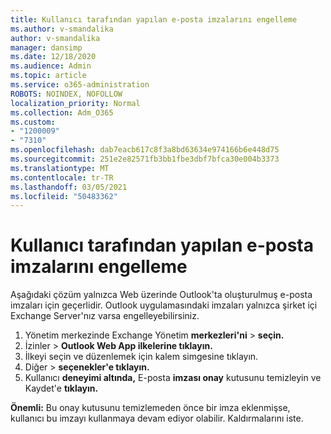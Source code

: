 ```yaml
---
title: Kullanıcı tarafından yapılan e-posta imzalarını engelleme
ms.author: v-smandalika
author: v-smandalika
manager: dansimp
ms.date: 12/18/2020
ms.audience: Admin
ms.topic: article
ms.service: o365-administration
ROBOTS: NOINDEX, NOFOLLOW
localization_priority: Normal
ms.collection: Adm_O365
ms.custom:
- "1200009"
- "7310"
ms.openlocfilehash: dab7eacb617c8f3a8bd63634e974166b6e448d75
ms.sourcegitcommit: 251e2e82571fb3bb1fbe3dbf7bfca30e004b3373
ms.translationtype: MT
ms.contentlocale: tr-TR
ms.lasthandoff: 03/05/2021
ms.locfileid: "50483362"
---
```

# <a name="block-user-made-email-signatures"></a>Kullanıcı tarafından yapılan e-posta imzalarını engelleme

Aşağıdaki çözüm yalnızca Web üzerinde Outlook'ta oluşturulmuş e-posta imzaları için geçerlidir. Outlook uygulamasındaki imzaları yalnızca şirket içi Exchange Server'nız varsa engelleyebilirsiniz.

1. Yönetim merkezinde Exchange Yönetim **merkezleri'ni**  >  **seçin.**
2. İzinler   >  **Outlook Web App ilkelerine tıklayın.**
3. İlkeyi seçin ve düzenlemek için kalem simgesine tıklayın.
4. Diğer   >  **seçenekler'e tıklayın.**
5. Kullanıcı **deneyimi altında,** E-posta **imzası onay** kutusunu temizleyin ve Kaydet'e **tıklayın.**

**Önemli:** Bu onay kutusunu temizlemeden önce bir imza eklenmişse, kullanıcı bu imzayı kullanmaya devam ediyor olabilir. Kaldırmalarını iste.
